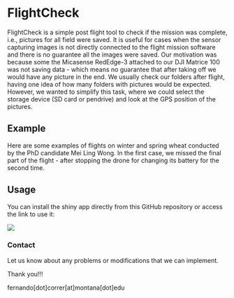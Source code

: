 # FlightCheck

FlightCheck is a simple post flight tool to check if the mission was complete, i.e., pictures for all field were saved. It is useful for cases when the sensor capturing images is not directly connected to the flight mission software and there is no guarantee all the images were saved. Our motivation was because some the Micasense RedEdge-3 attached to our DJI Matrice 100 was not saving data - which means no guarantee that after taking off we would have any picture in the end. We usually check our folders after flight, having one idea of how many folders with pictures would be expected. However, we wanted to simplify this task, where we could select the storage device (SD card or pendrive) and look at the GPS position of the pictures.


## Example

Here are some examples of flights on winter and spring wheat conducted by the PhD candidate Mei Ling Wong. In the first case, we missed the final part of the flight - after stopping the drone for changing its battery for the second time. 

## Usage 

You can install the shiny app directly from this GitHub repository or access the link to use it: 


![](figures/)

### Contact

Let us know about any problems or modifications that we can implement. 

Thank you!!!

fernando[dot]correr[at]montana[dot]edu

